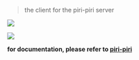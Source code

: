 > the client for the piri-piri server

![](https://github.com/diasdavid/piri-piri/raw/master/img/logo.png)

[![](https://cldup.com/pgZbzoshyV-3000x3000.png)](http://www.gsd.inesc-id.pt/)

**for documentation, please refer to [piri-piri](https://github.com/diasdavid/piri-piri)**
